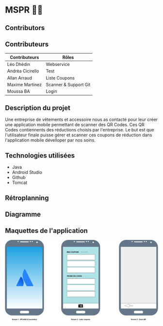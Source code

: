 # MSPR 🐱‍🐉

## Contributors 

## Contributeurs

| Contributeurs    | Rôles                 |
| ---------------- | --------------------- |
| Léo Dhédin       | Webservice            |
| Andrèa Cicirello | Test                  |
| Allan Arraud     | Liste Coupons         |
| Maxime Martinez  | Scanner & Support Git |
| Moussa BA        | Login                 |

## Description du projet

Une entreprise de vêtements et accessoire nous as contacté pour leur créer une application mobile permettant de scanner des QR Codes. Ces QR Codes contiennents des réductions choisis par l'entreprise. Le but est que l'utilisateur finale puisse gérer et scanner ces coupons de réduction dans l'application mobile dévelloper par nos soins.

## Technologies utilisées

* Java
* Android Studio  
* Github  
* Tomcat

## Rétroplanning

## Diagramme

## Maquettes de l'application

![alt text](Maquette_Appli.png)
